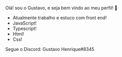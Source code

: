 Olá! sou o Gustavo, e seja bem vindo ao meu perfil!  👋

- Atualmente trabalho e estuco com front end!
- JavaScript!
- Typescript!
- Html!
- Css!

Segue o Discord: Gustavo Henrique#8345
<!--

-->

